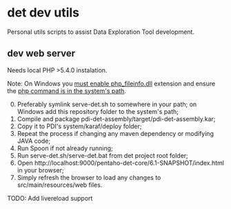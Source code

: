 # det dev utils

Personal utils scripts to assist Data Exploration Tool development.

## dev web server

Needs local PHP >5.4.0 instalation.

Note: On Windows you [must enable php_fileinfo.dll](http://stackoverflow.com/questions/3579072/php-fileinfo-is-undefined-function/3579113#3579113) extension and ensure the [php command is in the system's path](http://php.net/manual/en/faq.installation.php#faq.installation.addtopath).

0. Preferably symlink serve-det.sh to somewhere in your path; on Windows add this repository folder to the system's path;
1. Compile and package pdi-det-assembly/target/pdi-det-assembly.kar;
2. Copy it to PDI's system/karaf/deploy folder;
3. Repeat the process if changing any maven dependency or modifying JAVA code;
4. Run Spoon if not already running;
5. Run serve-det.sh/serve-det.bat from det project root folder;
6. Open http://localhost:9000/pentaho-det-core/6.1-SNAPSHOT/index.html in your browser;
7. Simply refresh the browser to load any changes to src/main/resources/web files.

TODO: Add livereload support
